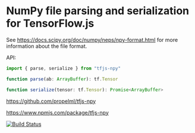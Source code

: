 # NumPy file parsing and serialization for TensorFlow.js

See https://docs.scipy.org/doc/numpy/neps/npy-format.html for more information
about the file format.

API:

```ts
import { parse, serialize } from "tfjs-npy"

function parse(ab: ArrayBuffer): tf.Tensor

function serialize(tensor: tf.Tensor): Promise<ArrayBuffer>
```

https://github.com/propelml/tfjs-npy

https://www.npmjs.com/package/tfjs-npy

[![Build Status](https://travis-ci.org/propelml/tfjs-npy.svg?branch=master)](https://travis-ci.org/propelml/tfjs-npy)

